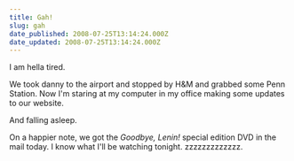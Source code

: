 ```yaml
---
title: Gah!
slug: gah
date_published: 2008-07-25T13:14:24.000Z
date_updated: 2008-07-25T13:14:24.000Z
---
```


I am hella tired.

We took danny to the airport and stopped by H&M and grabbed some Penn Station. Now I'm staring at my computer in my office making some updates to our website.

And falling asleep.

On a happier note, we got the *Goodbye, Lenin!* special edition DVD in the mail today. I know what I'll be watching tonight. zzzzzzzzzzzzz.
